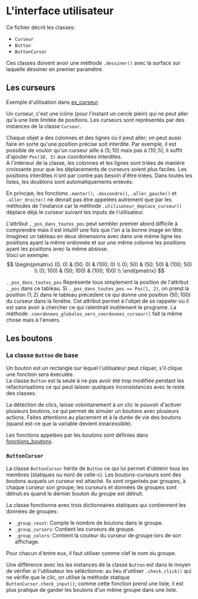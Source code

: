 # L'interface utilisateur
Ce fichier décrit les classes:
- `Curseur`
- `Button`
- `ButtonCursor`

Ces classes doivent avoir une méthode `.dessiner()` avec la surface sur laquelle dessiner en premier paramètre.

## Les curseurs
Exemple d'utilisation dans [ex_curseur](../exemples/ex_curseur.py).

Un curseur, c'est une icône (pour l'instant un cercle plein) qui ne peut aller qu'à une liste limitée de positions. Les curseurs sont représentés par des instances de la classe `Curseur`.

Chaque objet a des colonnes et des lignes où il peut aller; on peut aussi faire en sorte qu'une position précise soit interdite.
Par exemple, il est possible de vouloir qu'un curseur aille à $(5; 10)$ mais pas à $(10; 5)$; il suffit d'ajouter `Pos(10, 5)` aux coordonées interdites.  
A l'intérieur de la classe, les colonnes et les lignes sont triées de manière croissante pour que les déplacements de curseurs soient plus faciles. Les positions interdites n'ont par contre pas besoin d'être triées. Dans toutes les listes, les doublons sont automatiquements enlevés.

En principe, les fonctions `.monter()`, `.descendre()`, `.aller_gauche()` et `.aller_droite()` ne devrait pas être appelées autrement que par les méthodes de l'instance car la méthode `.utilisateur_deplace_curseur()` déplace déjà le curseur suivant les inputs de l'utilisateur.

L'attribut `._pos_dans_toutes_pos` peut sembler premier abord difficile à comprendre mais il est intuitif une fois que l'on a la bonne image en tête:  
Imaginez un tableau en deux dimensions avec dans une même ligne les positions ayant la même ordonnée et sur une même colonne les positions ayant les positions avec la même absisse.  
Voici un exemple:
$$
\begin{pmatrix}
(0; 0)   & (50; 0)   & (100; 0) \\
(0; 50)  & (50; 50)  & (100; 50) \\
(0; 100) & (50; 100) & (100; 100) \\
\end{pmatrix}
$$

`._pos_dans_toutes_pos` Représente tous simplement la position de l'attribut `._pos` dans ce tableau. Si `._pos_dans_toutes_pos == Pos(1, 2)`, on prend la position $(1; 2)$ dans le tableau précédent ce qui donne une position $(50; 100)$ du curseur dans la fenêtre. Cet attribut permet à l'objet de se rappeler où il est sans avoir à chercher ce qui ralentirait inutilement le programe. La méthode `.coordonees_globales_vers_coordonees_curseur()` fait la même chose mais à l'envers.

## Les boutons
### La classe `Button` de base 
Un bouton est un rectangle sur lequel l'utilisateur peut cliquer, s'il clique une fonction sera éxecutée.  
La classe `Button` est la seule à ne pas avoir été trop modifiée pendant les refactorisations ce qui peut laisser quelques inconsistances avec le reste des classes.

La détéction de clics, laisse volontairement à un clic le pouvoir d'activer plusieurs boutons, ce qui permet de simuler un boutons avec plusieurs actions. Faites attentions au placement et à la durée de vie des boutons (quand est-ce que la variable devient innacessible).

Les fonctions appelées par les boutons sont définies dans [fonctions_boutons](../sources/combats/fonctions_boutons.py).
<!--here lies a buff shrug emoticon: ¯\\\_(ツ)_/¯-->

### `ButtonCursor`
La classe `ButtonCursor` hérite de `Button` ce qui lui permet d'obtenir tous les membres (statiques ou non) de celle-ci. Les boutons-curseurs sont des boutons auquels un curseur est attaché. Ils sont organisés par groupes, à chaque curseur son groupe; les curseurs et données de groupes sont détruit.es quand le dernier bouton du groupe est détruit.

La classe fonctionne avec trois dictionnaires statiques qui contiennent les données de groupes:
- `_group_count`: Compte le nombre de boutons dans le groupe.
- `_group_cursors`: Contient les curseurs de groupe.
- `_group_colors`: Contient la couleur du curseur de groupe lors de son affichage.

Pour chacun d'entre eux, il faut utiliser comme clef le nom du groupe.

Une différence avec les les instances de la classe `Button` est dans le moyen de vérifier si l'utilisateur les séléctionne: au lieu d'utiliser `.check_click()` qui ne vérifie que le clic, on utilise la méthode statique `ButtonCursor.check_input()`; comme cette fonction prend une liste, il est plus pratique de garder les boutons d'un même groupe dans une liste.